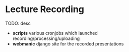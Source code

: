 # Lecture Recording

TODO: desc

 * **scripts** various cronjobs which launched recording/processing/uploading
 * **webmanic** django site for the recorded presentations
